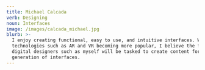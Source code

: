 ```yaml
---
title: Michael Calcada
verb: Designing
noun: Interfaces
image: /images/calcada_michael.jpg
blurb: >-
  I enjoy creating functional, easy to use, and intuitive interfaces. With new
  technologies such as AR and VR becoming more popular, I believe the future of
  digital designers such as myself will be tasked to create content for the next
  generation of interfaces.
---
```


